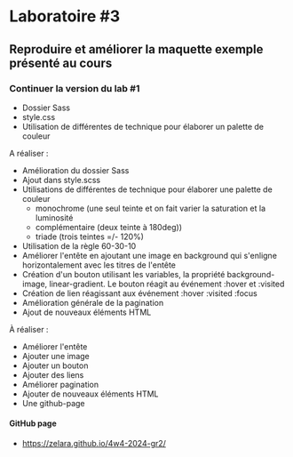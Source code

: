 # Laboratoire #3

## Reproduire et améliorer la maquette exemple présenté au cours

### Continuer la version du lab #1

- Dossier Sass
- style.css
- Utilisation de différentes de technique pour élaborer un palette de couleur

A réaliser :

- Amélioration du dossier Sass
- Ajout dans style.scss
- Utilisations de différentes de technique pour élaborer une palette de couleur
  - monochrome (une seul teinte et on fait varier la saturation et la luminosité
  - complémentaire (deux teinte à 180deg))
  - triade (trois teintes =/- 120%)
- Utilisation de la règle 60-30-10
- Améliorer l'entête en ajoutant une image en background qui s'enligne horizontalement
  avec les titres de l'entête
- Création d'un bouton utilisant les variables, la propriété background-image,
  linear-gradient. Le bouton réagit au événement :hover et :visited
- Création de lien réagissant aux événement :hover :visited :focus
- Amélioration générale de la pagination
- Ajout de nouveaux éléments HTML

À réaliser :

- Améliorer l'entête
- Ajouter une image
- Ajouter un bouton
- Ajouter des liens
- Améliorer pagination
- Ajouter de nouveaux éléments HTML
- Une github-page

#### GitHub page

- https://zelara.github.io/4w4-2024-gr2/
